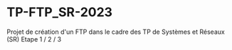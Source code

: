 # TP-FTP_SR-2023
Projet de création d'un FTP dans le cadre des TP de Systèmes et Réseaux (SR)
Etape 1 / 2 / 3
